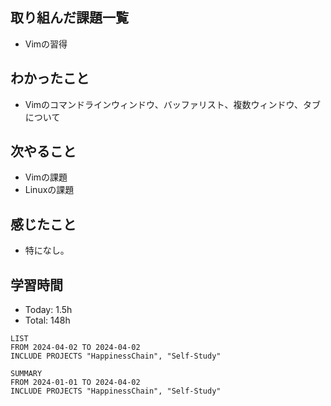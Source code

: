 ## 取り組んだ課題一覧
- Vimの習得
## わかったこと
- Vimのコマンドラインウィンドウ、バッファリスト、複数ウィンドウ、タブについて
## 次やること
- Vimの課題
- Linuxの課題
## 感じたこと
- 特になし。
## 学習時間
- Today: 1.5h
- Total: 148h

```toggl
LIST
FROM 2024-04-02 TO 2024-04-02
INCLUDE PROJECTS "HappinessChain", "Self-Study"
```
```toggl
SUMMARY
FROM 2024-01-01 TO 2024-04-02
INCLUDE PROJECTS "HappinessChain", "Self-Study"
```
